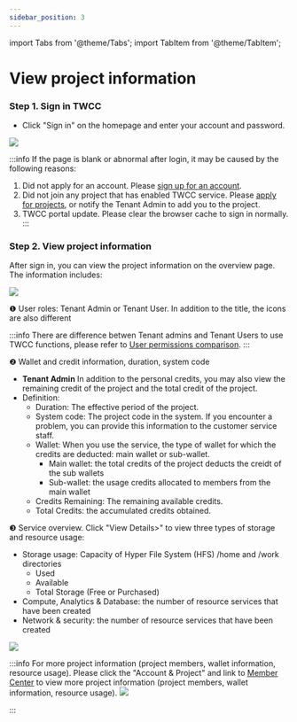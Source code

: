 ```yaml
---
sidebar_position: 3
---
```


import Tabs from '@theme/Tabs';
import TabItem from '@theme/TabItem';


# View project information


### Step 1. Sign in TWCC

- Click "Sign in" on the homepage and enter your account and password.

![](https://cos.twcc.ai/SYS-MANUAL/uploads/upload_fcf72884bd23c1de1fb70e2d8676b53d.png)

:::info
If the page is blank or abnormal after login, it may be caused by the following reasons:
1. Did not apply for an account. Please [<ins>sign up for an account</ins>](https://iservice.nchc.org.tw/nchc_service/nchc_member_apply_1.php).
2. Did not join any project that has enabled TWCC service. Please [<ins>apply for projects</ins>](https://man.twcc.ai/@twccdocs/apply-project-and-credit-en), or notify the Tenant Admin to add you to the project.
3. TWCC portal update. Please clear the browser cache to sign in normally.
:::

### Step 2. View project information

After sign in, you can view the project information on the overview page. The information includes:

![](https://cos.twcc.ai/SYS-MANUAL/uploads/upload_a483ca66912a976c4758b729b7a43cd7.png)

<span>&#10102;</span> User roles: Tenant Admin or Tenant User. In addition to the title, the icons are also different

:::info
There are difference betwen Tenant admins and Tenant Users to use TWCC functions, please refer to [<ins>User permissions comparison</ins>](https://man.twcc.ai/@twccdocs/role-main-en).
:::

<span>&#10103;</span> Wallet and credit information, duration, system code
    

- **Tenant Admin** In addition to the personal credits, you may also view the remaining credit of the project and the total credit of the project.
- Definition:
    - Duration: The effective period of the project.
    - System code: The project code in the system. If you encounter a problem, you can provide this information to the customer service staff.
    - Wallet: When you use the service, the type of wallet for which the credits are deducted: main wallet or sub-wallet.
        - Main wallet: the total credits of the project deducts the creidt of the sub wallets
        - Sub-wallet: the usage credits allocated to members from the main wallet
    - Credits Remaining: The remaining available credits.
    - Total Credits: the accumulated credits obtained.

<span>&#10104;</span> Service overview. Click "View Details>" to view three types of storage and resource usage:

- Storage usage: Capacity of Hyper File System (HFS) /home and /work directories
    - Used
    - Available
    - Total Storage (Free or Purchased)
- Compute, Analytics & Database: the number of resource services that have been created
- Network & security: the number of resource services that have been created

![](https://cos.twcc.ai/SYS-MANUAL/uploads/upload_f21ac33b7c4c15afc871d00dfc34b910.png)


:::info
For more project information (project members, wallet information, resource usage). Please click the "Account & Project" and link to [<ins>Member Center<i class="fa fa-question-circle fa-question-circle-for-service" aria-hidden="true"></i></ins>](https://man.twcc.ai/@twsdocs/howto-service-access-service-zh) to view more project information (project members, wallet information, resource usage).
![](https://cos.twcc.ai/SYS-MANUAL/uploads/upload_9453eb6f82d42c6594b1269727700232.png)

:::